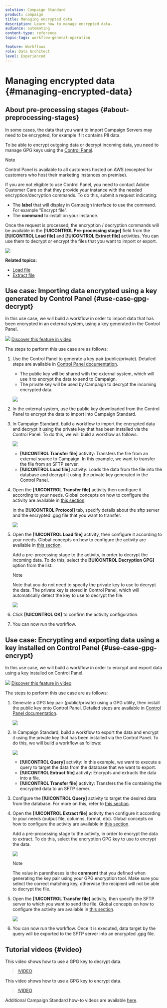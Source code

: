 ```yaml
---
solution: Campaign Standard
product: campaign
title: Managing encrypted data
description: Learn how to manage encrypted data.
audience: automating
content-type: reference
topic-tags: workflow-general-operation

feature: Workflows
role: Data Architect
level: Experienced
---
```


# Managing encrypted data {#managing-encrypted-data}

## About pre-processing stages {#about-preprocessing-stages}

In some cases, the data that you want to import Campaign Servers may need to be encrypted, for example if it contains PII data.

To be able to encrypt outgoing data or decrypt incoming data, you need to manage GPG keys using the [Control Panel](https://docs.adobe.com/content/help/en/control-panel/using/instances-settings/gpg-keys-management.html).

>[!NOTE]
>
>Control Panel is available to all customers hosted on AWS (excepted for customers who host their marketing instances on premise).

If you are not eligible to use Control Panel, you need to contact Adobe Customer Care so that they provide your instance with the needed encryption/decryption commands. To do this, submit a request indicating:

* The **label** that will display in Campaign interface to use the command. For example "Encrypt file".
* The **command** to install on your instance.

Once the request is processed, the encryption / decryption commands will be available in the **[!UICONTROL Pre-processing stage]** field from the **[!UICONTROL Load file]** and **[!UICONTROL Extract file]** activities. You can use them to decrypt or encrypt the files that you want to import or export.

   ![](assets/preprocessing-encryption.png)

**Related topics:**

* [Load file](../../automating/using/load-file.md)
* [Extract file](../../automating/using/extract-file.md)

## Use case: Importing data encrypted using a key generated by Control Panel {#use-case-gpg-decrypt}

In this use case, we will build a workflow in order to import data that has been encrypted in an external system, using a key generated in the Control Panel.

![](assets/do-not-localize/how-to-video.png) [Discover this feature in video](#video)

The steps to perform this use case are as follows:

1. Use the Control Panel to generate a key pair (public/private). Detailed steps are available in [Control Panel documentation](https://docs.adobe.com/content/help/en/control-panel/using/instances-settings/gpg-keys-management.html#decrypting-data).

    * The public key will be shared with the external system, which will use it to  encrypt the data to send to Campaign.
    * The private key will be used by Campaign to decrypt the incoming encrypted data.

    ![](assets/gpg_generate.png)

1. In the external system, use the public key downloaded from the Control Panel to encrypt the data to import into Campaign Standard.

1. In Campaign Standard, build a workflow to import the encrypted data and decrypt it using the private key that has been installed via the Control Panel. To do this, we will build a workflow as follows:

   ![](assets/gpg_workflow.png)

    * **[!UICONTROL Transfer file]** activity: Transfers the file from an external source to Campaign. In this example, we want to transfer the file from an SFTP server.
    * **[!UICONTROL Load file]** activity: Loads the data from the file into the database and decrypt it using the private key generated in the Control Panel.

1. Open the **[!UICONTROL Transfer file]** activity then configure it according to your needs. Global concepts on how to configure the activity are available in [this section](../../automating/using/load-file.md).

    In the **[!UICONTROL Protocol]** tab, specify details about the sftp server and the encrypted .gpg file that you want to transfer.

    ![](assets/gpg_transfer.png)

1. Open the **[!UICONTROL Load file]** activity, then configure it according to your needs. Global concepts on how to configure the activity are available in [this section](../../automating/using/load-file.md).

    Add a pre-processing stage to the activity, in order to decrypt the incoming data. To do this, select the **[!UICONTROL Decryption GPG]** option from the list.

    >[!NOTE]
    >
    >Note that you do not need to specify the private key to use to decrypt the data. The private key is stored in Control Panel, which will automatically detect the key to use to decrypt the file.

    ![](assets/gpg_load.png)

1. Click **[!UICONTROL OK]** to confirm the activity configuration.

1. You can now run the workflow.

## Use case: Encrypting and exporting data using a key installed on Control Panel {#use-case-gpg-encrypt}

In this use case, we will build a workflow in order to encrypt and export data using a key installed on Control Panel.

![](assets/do-not-localize/how-to-video.png) [Discover this feature in video](#video)

The steps to perform this use case are as follows:

1. Generate a GPG key pair (public/private) using a GPG utility, then install the public key onto Control Panel. Detailed steps are available in [Control Panel documentation](https://docs.adobe.com/content/help/en/control-panel/using/instances-settings/gpg-keys-management.html#encrypting-data).

    ![](assets/gpg_install.png)

1. In Campaign Standard, build a workflow to export the data and encrypt it using the private key that has been installed via the Control Panel. To do this, we will build a workflow as follows:

    ![](assets/gpg-workflow-export.png)

    * **[!UICONTROL Query]** activity: In this example, we want to execute a query to target the data from the database that we want to export.
    * **[!UICONTROL Extract file]** activity: Encrypts and extracts the data into a file.
    * **[!UICONTROL Transfer file]** activity: Transfers the file containing the encrypted data to an SFTP server.

1. Configure the **[!UICONTROL Query]** activity to target the desired data from the database. For more on this, refer to [this section](../../automating/using/query.md).

1. Open the **[!UICONTROL Extract file]** activity then configure it according to your needs (output file, columns, format, etc). Global concepts on how to configure the activity are available in [this section](../../automating/using/extract-file.md).

    Add a pre-processing stage to the activity, in order to encrypt the data to extract. To do this, select the encryption GPG key to use to encrypt the data.

    ![](assets/gpg-extract-stage.png)

    >[!NOTE]
    >
    >The value in parentheses is the **comment** that you defined when generating the key pair using your GPG encryption tool. Make sure you select the correct matching key, otherwise the recipient will not be able to decrypt the file.

1. Open the **[!UICONTROL Transfer file]** activity, then specify the SFTP server to which you want to send the file. Global concepts on how to configure the activity are available in [this section](../../automating/using/transfer-file.md).

    ![](assets/gpg-transfer-encrypt.png)

1. You can now run the workflow. Once it is executed, data target by the query will be exported to the SFTP server into an encrypted .gpg file.

## Tutorial videos {#video}

This video shows how to use a GPG key to decrypt data.

>[!VIDEO](https://video.tv.adobe.com/v/35753?quality=12)

This video shows how to use a GPG key to encrypt data.

>[!VIDEO](https://video.tv.adobe.com/v/36380?quality=12)

Additional Campaign Standard how-to videos are available [here](https://experienceleague.adobe.com/docs/campaign-standard-learn/tutorials/overview.html?lang=en).
